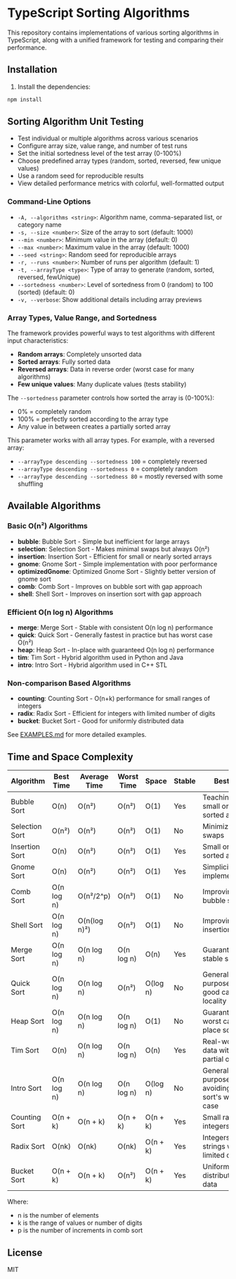 # TypeScript Sorting Algorithms

This repository contains implementations of various sorting algorithms in TypeScript, along with a unified framework for
testing and comparing their performance.

## Installation

1. Install the dependencies:

```bash
npm install
```

## Sorting Algorithm Unit Testing

- Test individual or multiple algorithms across various scenarios
- Configure array size, value range, and number of test runs
- Set the initial sortedness level of the test array (0-100%)
- Choose predefined array types (random, sorted, reversed, few unique values)
- Use a random seed for reproducible results
- View detailed performance metrics with colorful, well-formatted output

### Command-Line Options

- `-A, --algorithms <string>`: Algorithm name, comma-separated list, or category name
- `-s, --size <number>`: Size of the array to sort (default: 1000)
- `--min <number>`: Minimum value in the array (default: 0)
- `--max <number>`: Maximum value in the array (default: 1000)
- `--seed <string>`: Random seed for reproducible arrays
- `-r, --runs <number>`: Number of runs per algorithm (default: 1)
- `-t, --arrayType <type>`: Type of array to generate (random, sorted, reversed, fewUnique)
- `--sortedness <number>`: Level of sortedness from 0 (random) to 100 (sorted) (default: 0)
- `-v, --verbose`: Show additional details including array previews

### Array Types, Value Range, and Sortedness

The framework provides powerful ways to test algorithms with different input characteristics:

- **Random arrays**: Completely unsorted data
- **Sorted arrays**: Fully sorted data
- **Reversed arrays**: Data in reverse order (worst case for many algorithms)
- **Few unique values**: Many duplicate values (tests stability)

The `--sortedness` parameter controls how sorted the array is (0-100%):

- 0% = completely random
- 100% = perfectly sorted according to the array type
- Any value in between creates a partially sorted array

This parameter works with all array types. For example, with a reversed array:

- `--arrayType descending --sortedness 100` = completely reversed
- `--arrayType descending --sortedness 0` = completely random
- `--arrayType descending --sortedness 80` = mostly reversed with some shuffling

## Available Algorithms

### Basic O(n²) Algorithms

- **bubble**: Bubble Sort - Simple but inefficient for large arrays
- **selection**: Selection Sort - Makes minimal swaps but always O(n²)
- **insertion**: Insertion Sort - Efficient for small or nearly sorted arrays
- **gnome**: Gnome Sort - Simple implementation with poor performance
- **optimizedGnome**: Optimized Gnome Sort - Slightly better version of gnome sort
- **comb**: Comb Sort - Improves on bubble sort with gap approach
- **shell**: Shell Sort - Improves on insertion sort with gap approach

### Efficient O(n log n) Algorithms

- **merge**: Merge Sort - Stable with consistent O(n log n) performance
- **quick**: Quick Sort - Generally fastest in practice but has worst case O(n²)
- **heap**: Heap Sort - In-place with guaranteed O(n log n) performance
- **tim**: Tim Sort - Hybrid algorithm used in Python and Java
- **intro**: Intro Sort - Hybrid algorithm used in C++ STL

### Non-comparison Based Algorithms

- **counting**: Counting Sort - O(n+k) performance for small ranges of integers
- **radix**: Radix Sort - Efficient for integers with limited number of digits
- **bucket**: Bucket Sort - Good for uniformly distributed data

See [EXAMPLES.md](EXAMPLES.md) for more detailed examples.


## Time and Space Complexity

| Algorithm      | Best Time  | Average Time | Worst Time | Space    | Stable | Best For                                          |
|----------------|------------|--------------|------------|----------|--------|---------------------------------------------------|
| Bubble Sort    | O(n)       | O(n²)        | O(n²)      | O(1)     | Yes    | Teaching, small or nearly sorted arrays           |
| Selection Sort | O(n²)      | O(n²)        | O(n²)      | O(1)     | No     | Minimizing swaps                                  |
| Insertion Sort | O(n)       | O(n²)        | O(n²)      | O(1)     | Yes    | Small or nearly sorted arrays                     |
| Gnome Sort     | O(n)       | O(n²)        | O(n²)      | O(1)     | Yes    | Simplicity of implementation                      |
| Comb Sort      | O(n log n) | O(n²/2^p)    | O(n²)      | O(1)     | No     | Improving on bubble sort                          |
| Shell Sort     | O(n log n) | O(n(log n)²) | O(n²)      | O(1)     | No     | Improving on insertion sort                       |
| Merge Sort     | O(n log n) | O(n log n)   | O(n log n) | O(n)     | Yes    | Guaranteeing stable sorting                       |
| Quick Sort     | O(n log n) | O(n log n)   | O(n²)      | O(log n) | No     | General purpose with good cache locality          |
| Heap Sort      | O(n log n) | O(n log n)   | O(n log n) | O(1)     | No     | Guaranteed worst case, in-place sorting           |
| Tim Sort       | O(n)       | O(n log n)   | O(n log n) | O(n)     | Yes    | Real-world data with partial ordering             |
| Intro Sort     | O(n log n) | O(n log n)   | O(n log n) | O(log n) | No     | General purpose, avoiding quick sort's worst case |
| Counting Sort  | O(n + k)   | O(n + k)     | O(n + k)   | O(n + k) | Yes    | Small range integers                              |
| Radix Sort     | O(nk)      | O(nk)        | O(nk)      | O(n + k) | Yes    | Integers or strings with limited digits           |
| Bucket Sort    | O(n + k)   | O(n + k)     | O(n²)      | O(n + k) | Yes    | Uniformly distributed data                        |

Where:

- n is the number of elements
- k is the range of values or number of digits
- p is the number of increments in comb sort


## License

MIT
